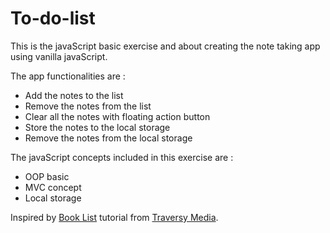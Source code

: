 # To-do-list

This is the javaScript basic exercise and about creating the note taking app using vanilla javaScript.

The app functionalities are : 

* Add the notes to the list
* Remove the notes from the list
* Clear all the notes with floating action button
* Store the notes to the local storage
* Remove the notes from the local storage

The javaScript concepts included in this exercise are : 

* OOP basic
* MVC concept
* Local storage

Inspired by [Book List](https://www.youtube.com/watch?v=JaMCxVWtW58&t=2582s) tutorial from [Traversy Media](https://www.youtube.com/channel/UC29ju8bIPH5as8OGnQzwJyA).
